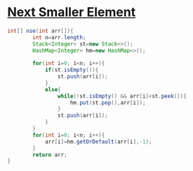 # **[Next Smaller Element](https://www.geeksforgeeks.org/next-smaller-element/)**

```java
int[] nse(int arr[]){
	    int n=arr.length;
	    Stack<Integer> st=new Stack<>();
	    HashMap<Integer> hm=new HashMap<>();
	    
	    for(int i=0; i<n; i++){
	        if(st.isEmpty()){
	            st.push(arr[i]);
	        }
	        else{
	            while(!st.isEmpty() && arr[i]<st.peek()){
	                hm.put(st.pop(),arr[i]);
	            }
	            st.push(arr[i]);
	        }
	    }
	    for(int i=0; i<n; i++){
	        arr[i]=hm.getOrDefault(arr[i],-1);
	    }
	    return arr;
}
```

